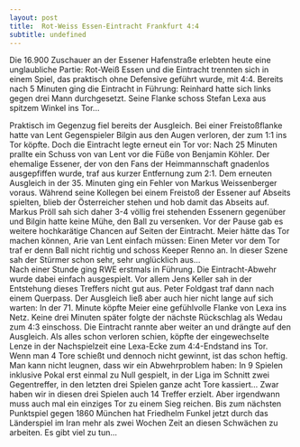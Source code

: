 ```yaml
---
layout: post
title:  Rot-Weiss Essen-Eintracht Frankfurt 4:4
subtitle: undefined
---
```


Die 16.900 Zuschauer an der Essener Hafenstraße erlebten heute eine unglaubliche Partie: Rot-Weiß Essen und die Eintracht trennten sich in einem Spiel, das praktisch ohne Defensive geführt wurde, mit 4:4. Bereits nach 5 Minuten ging die Eintracht in Führung: Reinhard hatte sich links gegen drei Mann durchgesetzt. Seine Flanke schoss Stefan Lexa aus spitzem Winkel ins Tor...

Praktisch im Gegenzug fiel bereits der Ausgleich. Bei einer Freistoßflanke hatte van Lent Gegenspieler Bilgin aus den Augen verloren, der zum 1:1 ins Tor köpfte. Doch die Eintracht legte erneut ein Tor vor: Nach 25 Minuten prallte ein Schuss von van Lent vor die Füße von Benjamin Köhler. Der ehemalige Essener, der von den Fans der Heimmannschaft gnadenlos ausgepfiffen wurde, traf aus kurzer Entfernung zum 2:1. Dem erneuten Ausgleich in der 35. Minuten ging ein Fehler von Markus Weissenberger voraus. Während seine Kollegen bei einem Freistoß der Essener auf Abseits spielten, blieb der Österreicher stehen und hob damit das Abseits auf. Markus Pröll sah sich daher 3-4 völlig frei stehenden Essenern gegenüber und Bilgin hatte keine Mühe, den Ball zu versenken. Vor der Pause gab es weitere hochkarätige Chancen auf Seiten der Eintracht. Meier hätte das Tor machen können, Arie van Lent einfach müssen: Einen Meter vor dem Tor traf er denn Ball nicht richtig und schoss Keeper Renno an. In dieser Szene sah der Stürmer schon sehr, sehr unglücklich aus...  
Nach einer Stunde ging RWE erstmals in Führung. Die Eintracht-Abwehr wurde dabei einfach ausgespielt. Vor allem Jens Keller sah in der Entstehung dieses Treffers nicht gut aus. Peter Foldgast traf dann nach einem Querpass. Der Ausgleich ließ aber auch hier nicht lange auf sich warten: In der 71. Minute köpfte Meier eine gefühlvolle Flanke von Lexa ins Netz. Keine drei Minuten später folgte der nächste Rückschlag als Wedau zum 4:3 einschoss. Die Eintracht rannte aber weiter an und drängte auf den Ausgleich. Als alles schon verloren schien, köpfte der eingewechselte Lenze in der Nachspielzeit eine Lexa\-Ecke zum 4:4-Endstand ins Tor.  
Wenn man 4 Tore schießt und dennoch nicht gewinnt, ist das schon heftig. Man kann nicht leugnen, dass wir ein Abwehrproblem haben: In 9 Spielen inklusive Pokal erst einmal zu Null gespielt, in der Liga im Schnitt zwei Gegentreffer, in den letzten drei Spielen ganze acht Tore kassiert... Zwar haben wir in diesen drei Spielen auch 14 Treffer erzielt. Aber irgendwann muss auch mal ein einziges Tor zu einem Sieg reichen. Bis zum nächsten Punktspiel gegen 1860 München hat Friedhelm Funkel jetzt durch das Länderspiel im Iran mehr als zwei Wochen Zeit an diesen Schwächen zu arbeiten. Es gibt viel zu tun...
